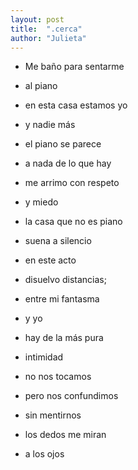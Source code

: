 ```yaml
---
layout: post
title:  ".cerca"
author: "Julieta"
---
```


- Me baño para sentarme
- al piano
- en esta casa estamos yo
- y nadie más 
- el piano se parece
- a nada de lo que hay

- me arrimo con respeto
- y miedo
- la casa que no es piano
- suena a silencio 

- en este acto
- disuelvo distancias;
- entre mi fantasma
- y yo
- hay de la más pura
- intimidad

- no nos tocamos
- pero nos confundimos
- sin mentirnos
- los dedos me miran
- a los ojos
